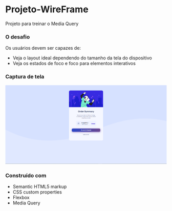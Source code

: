<h1>Projeto-WireFrame</h1>
<p>Projeto para treinar o Media Query</p>

### O desafio

Os usuários devem ser capazes de:

- Veja o layout ideal dependendo do tamanho da tela do dispositivo
- Veja os estados de foco e foco para elementos interativos

### Captura de tela

![](src/images/site.png)

### Construído com

- Semantic HTML5 markup
- CSS custom properties
- Flexbox
- Media Query
